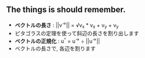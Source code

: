 ## The things is should remember.

- __ベクトルの長さ__ : ||v<sup>→</sup>|| = √v<sub>x</sub> * v<sub>x</sub> + v<sub>y</sub> + v<sub>y</sub>
 - ピタゴラスの定理を使って斜辺の長さを割り出します
- __ベクトルの正規化__ : u<sup>^</sup> = u<sup>→</sup> ÷ ||u<sup>→</sup>||
 - ベクトルの長さで, 各辺を割ります
